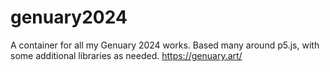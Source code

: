 # genuary2024
A container for all my Genuary 2024 works. Based many around p5.js, with some additional libraries as needed. https://genuary.art/
